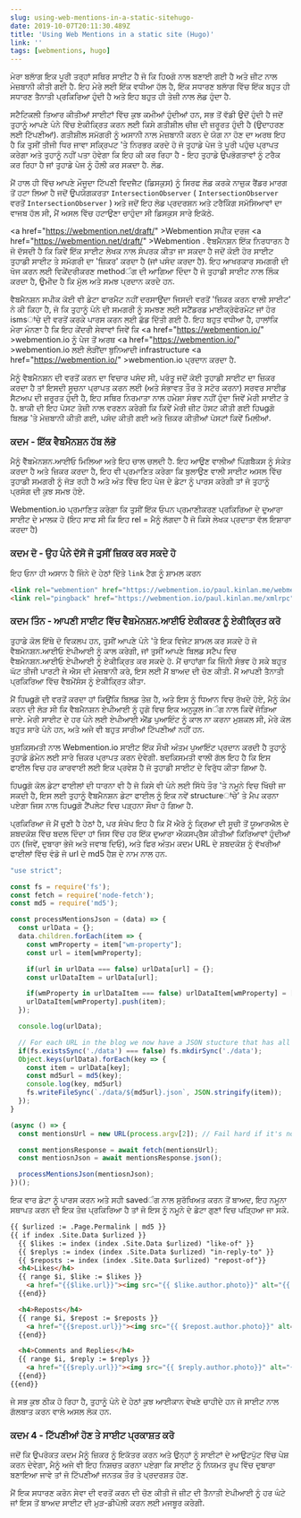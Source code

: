 ```yaml
---
slug: using-web-mentions-in-a-static-sitehugo-
date: 2019-10-07T20:11:30.489Z
title: 'Using Web Mentions in a static site (Hugo)'
link: ''
tags: [webmentions, hugo]
---
```


ਮੇਰਾ ਬਲਾੱਗ ਇਕ ਪੂਰੀ ਤਰ੍ਹਾਂ ਸਥਿਰ ਸਾਈਟ ਹੈ ਜੋ ਕਿ ਹਿoਗੋ ਨਾਲ ਬਣਾਈ ਗਈ ਹੈ ਅਤੇ ਜ਼ੀਟ ਨਾਲ ਮੇਜ਼ਬਾਨੀ ਕੀਤੀ ਗਈ ਹੈ. ਇਹ ਮੇਰੇ ਲਈ ਇੱਕ ਵਧੀਆ ਹੱਲ ਹੈ, ਇੱਕ ਸਧਾਰਣ ਬਲਾੱਗ ਵਿੱਚ ਇੱਕ ਬਹੁਤ ਹੀ ਸਧਾਰਣ ਤੈਨਾਤੀ ਪ੍ਰਕਿਰਿਆ ਹੁੰਦੀ ਹੈ ਅਤੇ ਇਹ ਬਹੁਤ ਹੀ ਤੇਜ਼ੀ ਨਾਲ ਲੋਡ ਹੁੰਦਾ ਹੈ.

ਸਟੈਟਿਕਲੀ ਤਿਆਰ ਕੀਤੀਆਂ ਸਾਈਟਾਂ ਵਿੱਚ ਕੁਝ ਕਮੀਆਂ ਹੁੰਦੀਆਂ ਹਨ, ਸਭ ਤੋਂ ਵੱਡੀ ਉਦੋਂ ਹੁੰਦੀ ਹੈ ਜਦੋਂ ਤੁਹਾਨੂੰ ਆਪਣੇ ਪੰਨੇ ਵਿੱਚ ਏਕੀਕ੍ਰਿਤ ਕਰਨ ਲਈ ਕਿਸੇ ਗਤੀਸ਼ੀਲ ਚੀਜ਼ ਦੀ ਜ਼ਰੂਰਤ ਹੁੰਦੀ ਹੈ (ਉਦਾਹਰਣ ਲਈ ਟਿੱਪਣੀਆਂ). ਗਤੀਸ਼ੀਲ ਸਮੱਗਰੀ ਨੂੰ ਅਸਾਨੀ ਨਾਲ ਮੇਜ਼ਬਾਨੀ ਕਰਨ ਦੇ ਯੋਗ ਨਾ ਹੋਣ ਦਾ ਅਰਥ ਇਹ ਹੈ ਕਿ ਤੁਸੀਂ ਤੀਜੀ ਧਿਰ ਜਾਵਾ ਸਕ੍ਰਿਪਟ &#39;ਤੇ ਨਿਰਭਰ ਕਰਦੇ ਹੋ ਜੋ ਤੁਹਾਡੇ ਪੇਜ ਤੇ ਪੂਰੀ ਪਹੁੰਚ ਪ੍ਰਾਪਤ ਕਰੇਗਾ ਅਤੇ ਤੁਹਾਨੂੰ ਨਹੀਂ ਪਤਾ ਹੋਵੇਗਾ ਕਿ ਇਹ ਕੀ ਕਰ ਰਿਹਾ ਹੈ - ਇਹ ਤੁਹਾਡੇ ਉਪਭੋਗਤਾਵਾਂ ਨੂੰ ਟਰੈਕ ਕਰ ਰਿਹਾ ਹੈ ਜਾਂ ਤੁਹਾਡੇ ਪੇਜ ਨੂੰ ਹੌਲੀ ਕਰ ਸਕਦਾ ਹੈ. ਲੋਡ.

ਮੈਂ ਹਾਲ ਹੀ ਵਿੱਚ ਆਪਣੇ ਮੌਜੂਦਾ ਟਿੱਪਣੀ ਵਿਦਜੈਟ (ਡਿਸਕੁਸ) ਨੂੰ ਸਿਰਫ ਲੋਡ ਕਰਕੇ ਨਾਜ਼ੁਕ ਰੈਂਡਰ ਮਾਰਗ ਤੋਂ ਹਟਾ ਲਿਆ ਹੈ ਜਦੋਂ ਉਪਯੋਗਕਰਤਾ `IntersectionObserver` ( `IntersectionObserver` ਵਰਤੋਂ `IntersectionObserver` ) ਅਤੇ ਜਦੋਂ ਇਹ ਲੋਡ ਪ੍ਰਦਰਸ਼ਨ ਅਤੇ ਟਰੈਕਿੰਗ ਸਮੱਸਿਆਵਾਂ ਦਾ ਵਾਜਬ ਹੱਲ ਸੀ, ਮੈਂ ਅਸਲ ਵਿੱਚ ਹਟਾਉਣਾ ਚਾਹੁੰਦਾ ਸੀ ਡਿਸਕੁਸ ਸਾਰੇ ਇਕੱਠੇ.

<a <span class="notranslate">href=&quot;https://webmention.net/draft/&quot; &gt;Webmention</a> ਸਪੀਕ ਦਰਜ <a <span class="notranslate">href=&quot;https://webmention.net/draft/&quot; &gt;Webmention</a> . ਵੈਬਮੈਨਸ਼ਨ ਇੱਕ ਨਿਰਧਾਰਨ ਹੈ ਜੋ ਦੱਸਦੀ ਹੈ ਕਿ ਕਿਵੇਂ ਇੱਕ ਸਾਈਟ ਲੇਖਕ ਨਾਲ ਸੰਪਰਕ ਕੀਤਾ ਜਾ ਸਕਦਾ ਹੈ ਜਦੋਂ ਕੋਈ ਹੋਰ ਸਾਈਟ ਤੁਹਾਡੀ ਸਾਈਟ ਤੇ ਸਮੱਗਰੀ ਦਾ &#39;ਜ਼ਿਕਰ&#39; ਕਰਦਾ ਹੈ (ਜਾਂ ਪਸੰਦ ਕਰਦਾ ਹੈ). ਇਹ ਆਖਰਕਾਰ ਸਮਗਰੀ ਦੀ ਖੋਜ ਕਰਨ ਲਈ ਵਿਕੇਂਦਰੀਕਰਣ methodੰਗ ਦੀ ਆਗਿਆ ਦਿੰਦਾ ਹੈ ਜੋ ਤੁਹਾਡੀ ਸਾਈਟ ਨਾਲ ਲਿੰਕ ਕਰਦਾ ਹੈ, ਉਮੀਦ ਹੈ ਕਿ ਮੁੱਲ ਅਤੇ ਸਮਝ ਪ੍ਰਦਾਨ ਕਰਦੇ ਹਨ.

ਵੈਬਮੈਨਸ਼ਨ ਸਪੀਕ ਕੋਈ ਵੀ ਡੇਟਾ ਫਾਰਮੈਟ ਨਹੀਂ ਦਰਸਾਉਂਦਾ ਜਿਸਦੀ ਵਰਤੋਂ &#39;ਜ਼ਿਕਰ ਕਰਨ ਵਾਲੀ ਸਾਈਟ&#39; ਨੇ ਕੀ ਕਿਹਾ ਹੈ, ਜੋ ਕਿ ਤੁਹਾਨੂੰ ਪੰਨੇ ਦੀ ਸਮਗਰੀ ਨੂੰ ਸਮਝਣ ਲਈ ਸਟੈਂਡਰਡ ਮਾਈਕ੍ਰੋਫੋਰਮੇਟ ਜਾਂ ਹੋਰ ismsਾਂਚੇ ਦੀ ਵਰਤੋਂ ਕਰਕੇ ਪਾਰਸ ਕਰਨ ਲਈ ਛੱਡ ਦਿੱਤੀ ਗਈ ਹੈ. ਇਹ ਬਹੁਤ ਵਧੀਆ ਹੈ, ਹਾਲਾਂਕਿ ਮੇਰਾ ਮੰਨਣਾ ਹੈ ਕਿ ਇਹ ਕੇਂਦਰੀ ਸੇਵਾਵਾਂ ਜਿਵੇਂ ਕਿ <a <span class="notranslate">href=&quot;https://webmention.io/&quot; &gt;webmention.io</a> ਨੂੰ ਪੇਜ ਤੋਂ ਅਰਥ <a <span class="notranslate">href=&quot;https://webmention.io/&quot; &gt;webmention.io</a> ਲਈ ਲੋੜੀਂਦਾ ਬੁਨਿਆਦੀ infrastructure <a <span class="notranslate">href=&quot;https://webmention.io/&quot; &gt;webmention.io</a> ਪ੍ਰਦਾਨ ਕਰਦਾ ਹੈ.

ਮੈਨੂੰ ਵੈਬਮੈਨਸ਼ਨ ਦੀ ਵਰਤੋਂ ਕਰਨ ਦਾ ਵਿਚਾਰ ਪਸੰਦ ਸੀ, ਪਰੰਤੂ ਜਦੋਂ ਕੋਈ ਤੁਹਾਡੀ ਸਾਈਟ ਦਾ ਜ਼ਿਕਰ ਕਰਦਾ ਹੈ ਤਾਂ ਇਸਦੀ ਸੂਚਨਾ ਪ੍ਰਾਪਤ ਕਰਨ ਲਈ (ਅਤੇ ਸੰਭਾਵਤ ਤੌਰ ਤੇ ਸਟੋਰ ਕਰਨਾ) ਸਰਵਰ ਸਾਈਡ ਸੈਟਅਪ ਦੀ ਜ਼ਰੂਰਤ ਹੁੰਦੀ ਹੈ, ਇਹ ਸਥਿਰ ਨਿਰਮਾਤਾ ਨਾਲ ਹਮੇਸ਼ਾ ਸੰਭਵ ਨਹੀਂ ਹੁੰਦਾ ਜਿਵੇਂ ਮੇਰੀ ਸਾਈਟ ਤੇ ਹੈ. ਬਾਕੀ ਦੀ ਇਹ ਪੋਸਟ ਤੇਜ਼ੀ ਨਾਲ ਵਰਣਨ ਕਰੇਗੀ ਕਿ ਕਿਵੇਂ ਮੇਰੀ ਜ਼ੀਟ ਹੋਸਟ ਕੀਤੀ ਗਈ ਹਿugਗੋ ਬਿਲਡ &#39;ਤੇ ਮੇਜ਼ਬਾਨੀ ਕੀਤੀ ਗਈ, ਪਸੰਦ ਕੀਤੀ ਗਈ ਅਤੇ ਜ਼ਿਕਰ ਕੀਤੀਆਂ ਪੋਸਟਾਂ ਕਿਵੇਂ ਮਿਲੀਆਂ.

### ਕਦਮ - ਇੱਕ ਵੈਬਮੈਨਸ਼ਨ ਹੱਬ ਲੱਭੋ

ਮੈਨੂੰ ਵੈੱਬਮੇਨਸ਼ਨ.ਆਈਓ ਮਿਲਿਆ ਅਤੇ ਇਹ ਚਾਲ ਚਲਦੀ ਹੈ. ਇਹ ਆਉਣ ਵਾਲੀਆਂ ਪਿੰਗਬੈਕਸ ਨੂੰ ਸੰਕੇਤ ਕਰਦਾ ਹੈ ਅਤੇ ਜ਼ਿਕਰ ਕਰਦਾ ਹੈ, ਇਹ ਵੀ ਪ੍ਰਮਾਣਿਤ ਕਰੇਗਾ ਕਿ ਬੁਲਾਉਣ ਵਾਲੀ ਸਾਈਟ ਅਸਲ ਵਿੱਚ ਤੁਹਾਡੀ ਸਮਗਰੀ ਨੂੰ ਜੋੜ ਰਹੀ ਹੈ ਅਤੇ ਅੰਤ ਵਿੱਚ ਇਹ ਪੇਜ ਦੇ ਡੇਟਾ ਨੂੰ ਪਾਰਸ ਕਰੇਗੀ ਤਾਂ ਜੋ ਤੁਹਾਨੂੰ ਪ੍ਰਸੰਗ ਦੀ ਕੁਝ ਸਮਝ ਹੋਏ.

Webmention.io ਪ੍ਰਮਾਣਿਤ ਕਰੇਗਾ ਕਿ ਤੁਸੀਂ ਇੱਕ ਓਪਨ ਪ੍ਰਮਾਣੀਕਰਣ ਪ੍ਰਕਿਰਿਆ ਦੇ ਦੁਆਰਾ ਸਾਈਟ ਦੇ ਮਾਲਕ ਹੋ (ਇਹ ਸਾਫ ਸੀ ਕਿ ਇਹ rel = ਮੈਨੂੰ ਲੱਗਦਾ ਹੈ ਜੋ ਕਿਸੇ ਲੇਖਕ ਪ੍ਰਦਾਤਾ ਵੱਲ ਇਸ਼ਾਰਾ ਕਰਦਾ ਹੈ)

### ਕਦਮ ਦੋ - ਉਹ ਪੰਨੇ ਦੱਸੋ ਜੋ ਤੁਸੀਂ ਜ਼ਿਕਰ ਕਰ ਸਕਦੇ ਹੋ

ਇਹ ਓਨਾ ਹੀ ਅਸਾਨ ਹੈ ਜਿੰਨੇ ਦੋ ਹੇਠਾਂ ਦਿੱਤੇ `link` ਟੈਗ ਨੂੰ ਸ਼ਾਮਲ ਕਰਨ

```html
<link rel="webmention" href="https://webmention.io/paul.kinlan.me/webmention">
<link rel="pingback" href="https://webmention.io/paul.kinlan.me/xmlrpc">
```

### ਕਦਮ ਤਿੰਨ - ਆਪਣੀ ਸਾਈਟ ਵਿੱਚ ਵੈਬਮੇਨਸ਼ਨ.ਆਈਓ ਏਕੀਕਰਣ ਨੂੰ ਏਕੀਕ੍ਰਿਤ ਕਰੋ

ਤੁਹਾਡੇ ਕੋਲ ਇੱਥੇ ਦੋ ਵਿਕਲਪ ਹਨ, ਤੁਸੀਂ ਆਪਣੇ ਪੰਨੇ &#39;ਤੇ ਇਕ ਵਿਜੇਟ ਸ਼ਾਮਲ ਕਰ ਸਕਦੇ ਹੋ ਜੋ ਵੈਬਮੇਨਸ਼ਨ.ਆਈਓ ਏਪੀਆਈ ਨੂੰ ਕਾਲ ਕਰੇਗੀ, ਜਾਂ ਤੁਸੀਂ ਆਪਣੇ ਬਿਲਡ ਸਟੈਪ ਵਿਚ ਵੈਬਮੇਨਸ਼ਨ.ਆਈਓ ਏਪੀਆਈ ਨੂੰ ਏਕੀਕ੍ਰਿਤ ਕਰ ਸਕਦੇ ਹੋ. ਮੈਂ ਚਾਹਾਂਗਾ ਕਿ ਜਿੰਨੀ ਸੰਭਵ ਹੋ ਸਕੇ ਬਹੁਤ ਘੱਟ ਤੀਜੀ ਪਾਰਟੀ ਜੇ ਐਸ ਦੀ ਮੇਜ਼ਬਾਨੀ ਕਰੇ, ਇਸ ਲਈ ਮੈਂ ਬਾਅਦ ਦੀ ਚੋਣ ਕੀਤੀ. ਮੈਂ ਆਪਣੀ ਤੈਨਾਤੀ ਪ੍ਰਕਿਰਿਆ ਵਿੱਚ ਵੈਬਮੇਂਸੰਸ ਨੂੰ ਏਕੀਕ੍ਰਿਤ ਕੀਤਾ.

ਮੈਂ ਹਿugਗੋ ਦੀ ਵਰਤੋਂ ਕਰਦਾ ਹਾਂ ਕਿਉਂਕਿ ਬਿਲਡ ਤੇਜ਼ ਹੈ, ਅਤੇ ਇਸ ਨੂੰ ਧਿਆਨ ਵਿਚ ਰੱਖਦੇ ਹੋਏ, ਮੈਨੂੰ ਕੰਮ ਕਰਨ ਦੀ ਲੋੜ ਸੀ ਕਿ ਵੈਬਮੈਨਸ਼ਨ ਏਪੀਆਈ ਨੂੰ ਹੁਗੋ ਵਿਚ ਇਕ ਅਨੁਕੂਲ inੰਗ ਨਾਲ ਕਿਵੇਂ ਜੋੜਿਆ ਜਾਏ. ਮੇਰੀ ਸਾਈਟ ਦੇ ਹਰ ਪੰਨੇ ਲਈ ਏਪੀਆਈ ਐਂਡ ਪੁਆਇੰਟ ਨੂੰ ਕਾਲ ਨਾ ਕਰਨਾ ਮੁਸ਼ਕਲ ਸੀ, ਮੇਰੇ ਕੋਲ ਬਹੁਤ ਸਾਰੇ ਪੰਨੇ ਹਨ, ਅਤੇ ਅਜੇ ਵੀ ਬਹੁਤ ਸਾਰੀਆਂ ਟਿੱਪਣੀਆਂ ਨਹੀਂ ਹਨ.

ਖੁਸ਼ਕਿਸਮਤੀ ਨਾਲ Webmention.io ਸਾਈਟ ਇੱਕ ਸੌਖੀ ਅੰਤਮ ਪੁਆਇੰਟ ਪ੍ਰਦਾਨ ਕਰਦੀ ਹੈ ਤੁਹਾਨੂੰ ਤੁਹਾਡੇ ਡੋਮੇਨ ਲਈ ਸਾਰੇ ਜ਼ਿਕਰ ਪ੍ਰਾਪਤ ਕਰਨ ਦੇਵੇਗੀ. ਬਦਕਿਸਮਤੀ ਵਾਲੀ ਗੱਲ ਇਹ ਹੈ ਕਿ ਇਸ ਫਾਈਲ ਵਿਚ ਹਰ ਕਾਰਵਾਈ ਲਈ ਇਕ ਪ੍ਰਵੇਸ਼ ਹੈ ਜੋ ਤੁਹਾਡੀ ਸਾਈਟ ਦੇ ਵਿਰੁੱਧ ਕੀਤਾ ਗਿਆ ਹੈ.

ਹਿugਗੋ ਕੋਲ ਡੇਟਾ ਫਾਈਲਾਂ ਦੀ ਧਾਰਨਾ ਵੀ ਹੈ ਜੋ ਕਿਸੇ ਵੀ ਪੰਨੇ ਲਈ ਸਿੱਧੇ ਤੌਰ &#39;ਤੇ ਨਮੂਨੇ ਵਿਚ ਖਿੱਚੀ ਜਾ ਸਕਦੀ ਹੈ, ਇਸ ਲਈ ਤੁਹਾਨੂੰ ਵੈਬਮੈਨਸ਼ਨ ਡੇਟਾ ਫਾਈਲ ਨੂੰ ਇਕ ਨਵੇਂ structureਾਂਚੇ&#39; ਤੇ ਮੈਪ ਕਰਨਾ ਪਏਗਾ ਜਿਸ ਨਾਲ ਹਿugਗੋ ਟੈਂਪਲੇਟ ਵਿਚ ਪੜ੍ਹਨਾ ਸੌਖਾ ਹੋ ਗਿਆ ਹੈ.

ਪ੍ਰਕਿਰਿਆ ਜੋ ਮੈਂ ਚੁਣੀ ਹੈ ਹੇਠਾਂ ਹੈ, ਪਰ ਸੰਖੇਪ ਇਹ ਹੈ ਕਿ ਮੈਂ ਐਰੇ ਨੂੰ ਕ੍ਰਿਆ ਦੀ ਸੂਚੀ ਤੋਂ ਯੂਆਰਐਲ ਦੇ ਸ਼ਬਦਕੋਸ਼ ਵਿੱਚ ਬਦਲ ਦਿੰਦਾ ਹਾਂ ਜਿਸ ਵਿੱਚ ਹਰ ਇੱਕ ਦੁਆਰਾ ਐਕਸਪ੍ਰੈਸ ਕੀਤੀਆਂ ਕਿਰਿਆਵਾਂ ਹੁੰਦੀਆਂ ਹਨ (ਜਿਵੇਂ, ਦੁਬਾਰਾ ਭੇਜੋ ਅਤੇ ਜਵਾਬ ਦਿਓ), ਅਤੇ ਫਿਰ ਅੰਤਮ ਕਦਮ URL ਦੇ ਸ਼ਬਦਕੋਸ਼ ਨੂੰ ਵੱਖਰੀਆਂ ਫਾਈਲਾਂ ਵਿੱਚ ਵੰਡੋ ਜੋ url ਦੇ md5 ਹੈਸ਼ ਦੇ ਨਾਮ ਨਾਲ ਹਨ.

```javascript
"use strict";

const fs = require('fs');
const fetch = require('node-fetch');
const md5 = require('md5');

const processMentionsJson = (data) => {
  const urlData = {};
  data.children.forEach(item => {
    const wmProperty = item["wm-property"];
    const url = item[wmProperty];

    if(url in urlData === false) urlData[url] = {};
    const urlDataItem = urlData[url];

    if(wmProperty in urlDataItem === false) urlDataItem[wmProperty] = [];
    urlDataItem[wmProperty].push(item);
  });

  console.log(urlData);

  // For each URL in the blog we now have a JSON stucture that has all the like, mentions and reposts
  if(fs.existsSync('./data') === false) fs.mkdirSync('./data');
  Object.keys(urlData).forEach(key => {
    const item = urlData[key];
    const md5url = md5(key);
    console.log(key, md5url)
    fs.writeFileSync(`./data/${md5url}.json`, JSON.stringify(item));
  });
}

(async () => {
  const mentionsUrl = new URL(process.argv[2]); // Fail hard if it's not a uRL

  const mentionsResponse = await fetch(mentionsUrl);
  const mentiosnJson = await mentionsResponse.json();

  processMentionsJson(mentiosnJson);
})();
```

ਇਕ ਵਾਰ ਡੇਟਾ ਨੂੰ ਪਾਰਸ ਕਰਨ ਅਤੇ ਸਹੀ savedੰਗ ਨਾਲ ਸੁਰੱਖਿਅਤ ਕਰਨ ਤੋਂ ਬਾਅਦ, ਇਹ ਨਮੂਨਾ ਸਥਾਪਤ ਕਰਨ ਦੀ ਇਕ ਤੇਜ਼ ਪ੍ਰਕਿਰਿਆ ਹੈ ਤਾਂ ਜੋ ਇਸ ਨੂੰ ਨਮੂਨੇ ਦੇ ਡੇਟਾ ਗੁਣਾਂ ਵਿਚ ਪੜ੍ਹਿਆ ਜਾ ਸਕੇ.

```html
{{ $urlized := .Page.Permalink | md5 }}
{{ if index .Site.Data $urlized }}
  {{ $likes := index (index .Site.Data $urlized) "like-of" }}
  {{ $replys := index (index .Site.Data $urlized) "in-reply-to" }}
  {{ $reposts := index (index .Site.Data $urlized) "repost-of"}}
  <h4>Likes</h4>
  {{ range $i, $like := $likes }}
    <a href="{{$like.url}}"><img src="{{ $like.author.photo}}" alt="{{ $like.author.name }}" class="profile photo"></a>
  {{end}}

  <h4>Reposts</h4>
  {{ range $i, $repost := $reposts }}
    <a href="{{$repost.url}}"><img src="{{ $repost.author.photo}}" alt="{{ $repost.author.name }}" class="profile photo"></a>
  {{end}}

  <h4>Comments and Replies</h4>
  {{ range $i, $reply := $replys }}
    <a href="{{$reply.url}}"><img src="{{ $reply.author.photo}}" alt="{{ $reply.author.name }}" class="profile photo"></a>
  {{end}}
{{end}}
```

ਜੇ ਸਭ ਕੁਝ ਠੀਕ ਹੋ ਰਿਹਾ ਹੈ, ਤੁਹਾਨੂੰ ਪੰਨੇ ਦੇ ਹੇਠਾਂ ਕੁਝ ਆਈਕਾਨ ਵੇਖਣੇ ਚਾਹੀਦੇ ਹਨ ਜੋ ਸਾਈਟ ਨਾਲ ਗੱਲਬਾਤ ਕਰਨ ਵਾਲੇ ਅਸਲ ਲੋਕ ਹਨ.

### ਕਦਮ 4 - ਟਿੱਪਣੀਆਂ ਹੋਣ ਤੇ ਸਾਈਟ ਪ੍ਰਕਾਸ਼ਤ ਕਰੋ

ਜਦੋਂ ਕਿ ਉਪਰੋਕਤ ਕਦਮ ਮੈਨੂੰ ਜ਼ਿਕਰ ਨੂੰ ਇਕੱਤਰ ਕਰਨ ਅਤੇ ਉਨ੍ਹਾਂ ਨੂੰ ਸਾਈਟਾਂ ਦੇ ਆਉਟਪੁੱਟ ਵਿੱਚ ਪੇਸ਼ ਕਰਨ ਦੇਵੇਗਾ, ਮੈਨੂੰ ਅਜੇ ਵੀ ਇਹ ਨਿਸ਼ਚਤ ਕਰਨਾ ਪਏਗਾ ਕਿ ਸਾਈਟ ਨੂੰ ਨਿਯਮਤ ਰੂਪ ਵਿੱਚ ਦੁਬਾਰਾ ਬਣਾਇਆ ਜਾਵੇ ਤਾਂ ਜੋ ਟਿੱਪਣੀਆਂ ਜਨਤਕ ਤੌਰ ਤੇ ਪ੍ਰਦਰਸ਼ਤ ਹੋਣ.

ਮੈਂ ਇਕ ਸਧਾਰਣ ਕਰੋਨ ਸੇਵਾ ਦੀ ਵਰਤੋਂ ਕਰਨ ਦੀ ਚੋਣ ਕੀਤੀ ਜੋ ਜ਼ੀਟ ਦੀ ਤੈਨਾਤੀ ਏਪੀਆਈ ਨੂੰ ਹਰ ਘੰਟੇ ਜਾਂ ਇਸ ਤੋਂ ਬਾਅਦ ਸਾਈਟ ਦੀ ਮੁੜ-ਡੀਪੋਲੀ ਕਰਨ ਲਈ ਮਜਬੂਰ ਕਰੇਗੀ.
